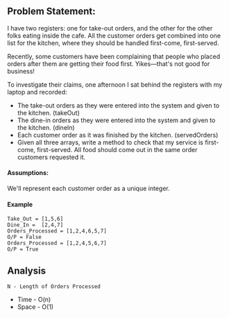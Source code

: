 ## Problem Statement:
I have two registers: one for take-out orders, and the other for the other folks eating inside the cafe. All the customer orders get combined into one list for the kitchen, where they should be handled first-come, first-served.

Recently, some customers have been complaining that people who placed orders after them are getting their food first. Yikes—that's not good for business!

To investigate their claims, one afternoon I sat behind the registers with my laptop and recorded:

* The take-out orders as they were entered into the system and given to the kitchen. (takeOut)
* The dine-in orders as they were entered into the system and given to the kitchen. (dineIn)
* Each customer order as it was finished by the kitchen. (servedOrders)
* Given all three arrays, write a method to check that my service is first-come, first-served. All food should come out in the same order customers requested it.

#### Assumptions:
We'll represent each customer order as a unique integer.

#### Example

```aidl
Take_Out = [1,5,6]
Dine_In =  [2,4,7]
Orders_Processed = [1,2,4,6,5,7]
O/P = False
Orders_Processed = [1,2,4,5,6,7]
O/P = True

```
## Analysis
` N - Length of Orders Processed `
* Time - O(n)
* Space - O(1)
